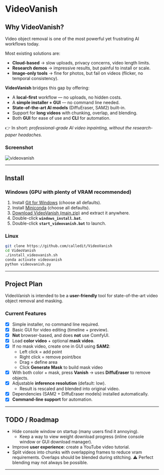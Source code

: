 # VideoVanish

## Why VideoVanish?
Video object removal is one of the most powerful yet frustrating AI workflows today.  

Most existing solutions are:
- **Cloud-based** → slow uploads, privacy concerns, video length limits.  
- **Research demos** → impressive results, but painful to install or scale.  
- **Image-only tools** → fine for photos, but fail on videos (flicker, no temporal consistency).  

**VideoVanish** bridges this gap by offering:
- A **local-first** workflow — no uploads, no hidden costs.  
- A **simple installer + GUI** — no command line needed.  
- **State-of-the-art AI models** (DiffuEraser, SAM2) built-in.  
- Support for **long videos** with chunking, overlap, and blending.  
- Both **GUI** for ease of use and **CLI** for automation.  

👉 In short: *professional-grade AI video inpainting, without the research-paper headaches.*

### Screenshot
<img alt="videovanish" src="https://github.com/user-attachments/assets/b61c700e-7eae-43a0-be1a-a62cb1de2418" />

---

## Install

### Windows (GPU with plenty of VRAM recommended)
1. Install [Git for Windows](https://git-scm.com/downloads/win) (choose all defaults).  
2. Install [Miniconda](https://docs.conda.io/en/latest/) (choose all defaults).  
3. [Download VideoVanish (main.zip)](https://github.com/calledit/VideoVanish/archive/refs/heads/main.zip) and extract it anywhere.  
4. Double-click **`windows_install.bat`**.  
5. Double-click **`start_videovanish.bat`** to launch.  

### Linux
```bash
git clone https://github.com/calledit/VideoVanish
cd VideoVanish
./install_videovanish.sh
conda activate videovanish
python videovanish.py
```
---

## Project Plan

VideoVanish is intended to be a **user-friendly** tool for state-of-the-art video object removal and masking.

### Current Features
- [x] Simple installer, no command line required.  
- [x] Basic GUI for video editing (timeline + preview).  
- [x] **Not** browser-based, and does **not** use ComfyUI.  
- [x] Load **color video** + optional **mask video**.  
- [x] If no mask video, create one in GUI using **SAM2**:  
  - Left click = add point  
  - Right click = remove point/box  
  - Drag = define area  
  - Click **Generate Mask** to build mask video  
- [x] With both color + mask, press **Vanish** → uses **DiffuEraser** to remove objects.  
- [x] Adjustable **inference resolution** (default: low).  
  - Result is rescaled and blended into original video.  
- [x] Dependencies (SAM2 + DiffuEraser models) installed automatically.  
- [x] **Command-line support** for automation.  

---

## TODO / Roadmap
- Hide console window on startup (many users find it annoying).  
  - Keep a way to view weight download progress (inline console window or GUI download manager).  
- Improve **user experience**: create a YouTube video tutorial.
- Split videos into chunks with overlapping frames to reduce vram requirements.  Overlaps should be blended during stitching. ⚠️ Perfect blending may not always be possible.  

---
